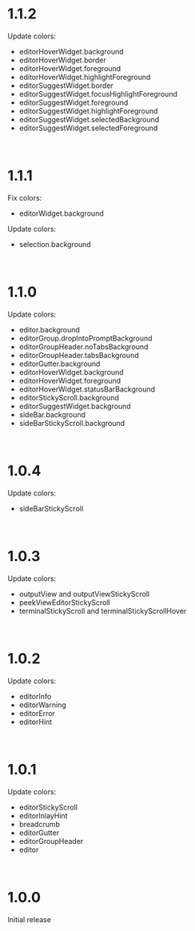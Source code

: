 # 1.1.2

Update colors:

-   editorHoverWidget.background
-   editorHoverWidget.border
-   editorHoverWidget.foreground
-   editorHoverWidget.highlightForeground
-   editorSuggestWidget.border
-   editorSuggestWidget.focusHighlightForeground
-   editorSuggestWidget.foreground
-   editorSuggestWidget.highlightForeground
-   editorSuggestWidget.selectedBackground
-   editorSuggestWidget.selectedForeground

<br>

# 1.1.1

Fix colors:

-   editorWidget.background

Update colors:

-   selection.background

<br>

# 1.1.0

Update colors:

-   editor.background
-   editorGroup.dropIntoPromptBackground
-   editorGroupHeader.noTabsBackground
-   editorGroupHeader.tabsBackground
-   editorGutter.background
-   editorHoverWidget.background
-   editorHoverWidget.foreground
-   editorHoverWidget.statusBarBackground
-   editorStickyScroll.background
-   editorSuggestWidget.background
-   sideBar.background
-   sideBarStickyScroll.background

<br>

# 1.0.4

Update colors:

-   sideBarStickyScroll

<br>

# 1.0.3

Update colors:

-   outputView and outputViewStickyScroll
-   peekViewEditorStickyScroll
-   terminalStickyScroll and terminalStickyScrollHover

<br>

# 1.0.2

Update colors:

-   editorInfo
-   editorWarning
-   editorError
-   editorHint

<br>

# 1.0.1

Update colors:

-   editorStickyScroll
-   editorInlayHint
-   breadcrumb
-   editorGutter
-   editorGroupHeader
-   editor

<br>

# 1.0.0

Initial release
